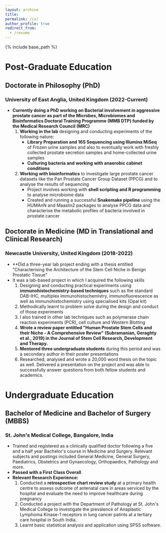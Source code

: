 ```yaml
---
layout: archive
title:
permalink: /cv/
author_profile: true
redirect_from:
  - /resume
---
```


{% include base_path %}

# Post-Graduate Education

## Doctorate in Philosophy (PhD)
### University of East Anglia, United Kingdom (2022-Current)

- **Currently doing a PhD working on Bacterial involvement in aggressive prostate cancer as part of the Microbes, Microbiomes and Bioinformatics Doctoral Training Programme (MMB DTP) funded by the Medical Research Council (MRC)**
	1. **Working in the lab** designing and conducting experiments of the following nature:
		- **Library Preparation and 16S Sequencing using Illumina MiSeq** of Frozen urine samples and also to eventually work with freshly collected prostate secretion samples and home-collected urine samples
		- **Culturing bacteria and working with anaerobic cabinet conditions**
	2. **Working with bioinformatics** to investigate large prostate cancer datasets like the Pan Prostate Cancer Group Dataset (PPCG) and to analyse the results of sequencing
		- Project involves working with **shell scripting and R programming** to analyse microbiome data 
		- Created and running a successful **Snakemake pipeline** using the HUMAnN and Maaslin2 packages to analyse PPCG data and characterise the metabolic profiles of bacteria involved in prostate cancer

## Doctorate in Medicine (MD in Translational and Clinical Research)
### Newcastle University, United Kingdom (2018-2022)

- **Did a three-year lab project ending with a thesis entitled "Characterising the Architecture of the Stem Cell Niche in Benign Prostatic Tissue"
- It was a lab-based project in which I acquired the following skills
	1. Designing and conducting practical experiments using **immunohistochemistry-based techniques** such as the standard DAB-IHC, multiplex immunohistochemistry, immunofluorescence as well as immunohistochemistry using specialised kits (Opal kit)
	2. Methodically learnt to problem solve during the design and conduct of those experiments
	3. I also trained in other lab techniques such as polymerase chain reaction experiments (PCR), cell culture and Western Blotting
	4. **Wrote a review paper entitled "Human Prostate Stem Cells and their Niche - A Comprehensive Review" (Subramanian, Geraghty et al., 2019) in the Journal of Stem Cell Research, Development and Therapy.**
	5. **Mentored three undergraduate students** during this period and was a secondary author in their poster presentations
	6. Researched, analysed and wrote a 20,000 word thesis on the topic as well. Delivered a presentation on the project and was able to successfully answer questions from both fellow students and academics. 

# Undergraduate Education

## Bachelor of Medicine and Bachelor of Surgery (MBBS)

### St. John's Medical College, Bangalore, India

- Trained and registered as a clinically qualified doctor following a five and a half year Bachelor's course in Medicine and Surgery. Relevant subjects and postings included General Medicine, General Surgery, Paediatrics, Obstetrics and Gynaecology, Orthopaedics, Pathology and more. 
- **Passed with a First Class Overall**
- **Relevant Research Experience:**
	1. Conducted a **retrospective chart review study** at a primary health centre to assess outcome of antenatal care in areas serviced by the hospital and evaluate the need to improve healthcare during pregnancy
	2. Conducted a project with the Department of Pathology at St. John's Medical College to investigate the prevalence of Anaplastic Lymphoma Kinase-1 receptors in lung cancer patints at a tertiary care hospital in South India.
	3. Learnt basic statistical analysis and application using SPSS software.
